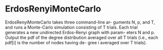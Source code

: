 # ErdosRenyiMonteCarlo
ErdosRenyiMonteCarlo takes three command-line ar-
guments N, p, and T, and runs a Monte-Carlo simulation consisting of T
trials. Each trial generates a new undirected Erdos-Renyi graph with param-
eters N and p. Output the pdf of the degree distribution
averaged over all T trials (i.e., each pdf[i] is the number of nodes having de-
gree i averaged over T trials).
